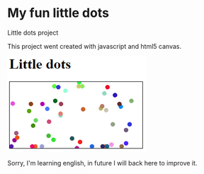 # My fun little dots
Little dots project 

This project went created with javascript and html5 canvas.

![Little dots](https://raw.githubusercontent.com/BernanR/little-dots/master/dots.png?raw=true "Little dots")


Sorry, I'm learning english, in future I will back here to improve it. 
